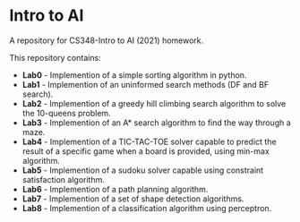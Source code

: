 # Intro to AI

A repository for CS348-Intro to AI (2021) homework.

This repository contains:

- **Lab0** - Implemention of a simple sorting algorithm in python.
- **Lab1** - Implemention of an uninformed search methods (DF and BF search).
- **Lab2** - Implemention of a greedy hill climbing search algorithm to solve the 10-queens problem.
- **Lab3** - Implemention of an A* search algorithm to find the way through a maze.
- **Lab4** - Implemention of a TIC-TAC-TOE solver capable to predict the result of a specific game when a board is provided, using min-max algorithm.
- **Lab5** - Implemention of a sudoku solver capable using constraint satisfaction algorithm.
- **Lab6** - Implemention of a path planning algorithm.
- **Lab7** - Implemention of a set of shape detection algorithms.
- **Lab8** - Implemention of a classification algorithm using perceptron.
